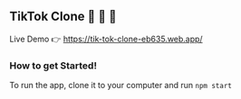 ## TikTok Clone 🚀 🚀 🚀

Live Demo 👉 https://tik-tok-clone-eb635.web.app/

### How to get Started!

To run the app, clone it to your computer and run `npm start`


